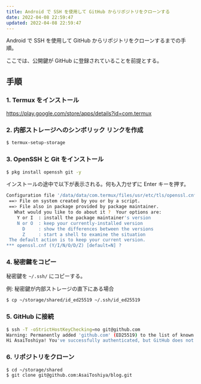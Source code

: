 ```yaml
---
title: Android で SSH を使用して GitHub からリポジトリをクローンする
date: 2022-04-08 22:59:47
updated: 2022-04-08 22:59:47
---
```


Android で SSH を使用して GitHub からリポジトリをクローンするまでの手順。

ここでは、公開鍵が GitHub に登録されていることを前提とする。

<!-- more -->

## 手順

### 1. Termux をインストール

https://play.google.com/store/apps/details?id=com.termux

### 2. 内部ストレージへのシンボリック リンクを作成

```bash
$ termux-setup-storage
```

### 3. OpenSSH と Git をインストール

```bash
$ pkg install openssh git -y
```

インストールの途中で以下が表示される。何も入力せずに Enter キーを押す。

```bash
Configuration file '/data/data/com.termux/files/usr/etc/tls/openssl.cnf'
 ==> File on system created by you or by a script.
 ==> File also in package provided by package maintainer.
   What would you like to do about it ?  Your options are:
    Y or I  : install the package maintainer's version
    N or O  : keep your currently-installed version
      D     : show the differences between the versions
      Z     : start a shell to examine the situation
 The default action is to keep your current version.
*** openssl.cnf (Y/I/N/O/D/Z) [default=N] ?
```

### 4. 秘密鍵をコピー

秘密鍵を `~/.ssh/` にコピーする。

例: 秘密鍵が内部ストレージの直下にある場合

```bash
$ cp ~/storage/shared/id_ed25519 ~/.ssh/id_ed25519
```

### 5. GitHub に接続

```bash
$ ssh -T -oStrictHostKeyChecking=no git@github.com
Warning: Permanently added 'github.com' (ED25519) to the list of known hosts.
Hi AsaiToshiya! You've successfully authenticated, but GitHub does not provide shell access.
```

### 6. リポジトリをクローン

```bash
$ cd ~/storage/shared
$ git clone git@github.com:AsaiToshiya/blog.git
```
